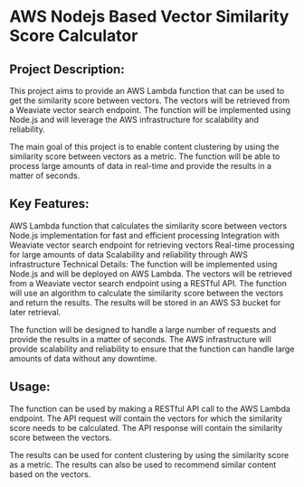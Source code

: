 # AWS Nodejs Based Vector Similarity Score Calculator

## Project Description:

This project aims to provide an AWS Lambda function that can be used to get the similarity score between vectors. The vectors will be retrieved from a Weaviate vector search endpoint. The function will be implemented using Node.js and will leverage the AWS infrastructure for scalability and reliability.

The main goal of this project is to enable content clustering by using the similarity score between vectors as a metric. The function will be able to process large amounts of data in real-time and provide the results in a matter of seconds.

## Key Features:

AWS Lambda function that calculates the similarity score between vectors
Node.js implementation for fast and efficient processing
Integration with Weaviate vector search endpoint for retrieving vectors
Real-time processing for large amounts of data
Scalability and reliability through AWS infrastructure
Technical Details:
The function will be implemented using Node.js and will be deployed on AWS Lambda. The vectors will be retrieved from a Weaviate vector search endpoint using a RESTful API. The function will use an algorithm to calculate the similarity score between the vectors and return the results. The results will be stored in an AWS S3 bucket for later retrieval.

The function will be designed to handle a large number of requests and provide the results in a matter of seconds. The AWS infrastructure will provide scalability and reliability to ensure that the function can handle large amounts of data without any downtime.

## Usage:
The function can be used by making a RESTful API call to the AWS Lambda endpoint. The API request will contain the vectors for which the similarity score needs to be calculated. The API response will contain the similarity score between the vectors.

The results can be used for content clustering by using the similarity score as a metric. The results can also be used to recommend similar content based on the vectors.


